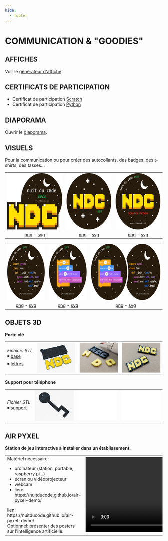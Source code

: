 ```yaml
---
hide:
  - footer
---
```


# COMMUNICATION & "GOODIES"

## AFFICHES

Voir le <a href="https://www.nuitducode.net/affiche-generateur" target="_blank">générateur d'affiche</a>.

## CERTIFICATS DE PARTICIPATION

* Certificat de participation <a href="https://github.com/nuitducode/ORGANISATION-2023/raw/main/certificats-de-participation/certificat_participation_NDC2023_scratch.pdf" download>Scratch</a>
* Certificat de participation <a href="https://github.com/nuitducode/ORGANISATION-2023/raw/main/certificats-de-participation/certificat_participation_NDC2023_python.pdf" download>Python</a>


## DIAPORAMA

Ouvrir le <a href="https://nuitducode.github.io/ndc-diaporama-presentation/" target="_blank">diaporama</a>.


## VISUELS

Pour la communication ou pour créer des autocollants, des badges, des t-shirts, des tasses...

<table>
  <tr>
    <td><img src="https://github.com/nuitducode/ORGANISATION-2023/raw/main/visuels/2023-NDC.png" style="height:180px;" /></td>
    <td><img src="https://github.com/nuitducode/ORGANISATION-2023/raw/main/visuels/2023-NDC-07.png" style="height:180px;" /></td>
    <td><img src="https://github.com/nuitducode/ORGANISATION-2023/raw/main/visuels/2023-NDC-Scratch-Python.png" style="height:180px;" /></td>
  </tr>
  <tr>
    <td style='text-align:center'><a href="https://github.com/nuitducode/ORGANISATION-2023/raw/main/visuels/2023-NDC.png" download>png</a> - <a href="https://github.com/nuitducode/ORGANISATION-2023/raw/main/visuels/2023-NDC.svg" download>svg</a></td>
    <td style='text-align:center'><a href="https://github.com/nuitducode/ORGANISATION-2023/raw/main/visuels/2023-NDC-07.png" download>png</a> - <a href="https://github.com/nuitducode/ORGANISATION-2023/raw/main/visuels/2023-NDC-07.svg" download>svg</a></td>
    <td style='text-align:center'><a href="https://github.com/nuitducode/ORGANISATION-2023/raw/main/visuels/2023-NDC-Scratch-Python.png" download>png</a> - <a href="https://github.com/nuitducode/ORGANISATION-2023/raw/main/visuels/2023-NDC-Scratch-Python.svg" download>svg</a></td>
  </tr>  
</table>

<table>
  <tr>
    <td><img src="https://github.com/nuitducode/ORGANISATION-2023/raw/main/visuels/2023-Python.png" style="height:180px;" /></td>
    <td><img src="https://github.com/nuitducode/ORGANISATION-2023/raw/main/visuels/2023-Scratch.png" style="height:180px;" /></td>
    <td><img src="https://github.com/nuitducode/ORGANISATION-2023/raw/main/visuels/2023-Scratch-Python.png" style="height:180px;" /></td>
  </tr>
  <tr>
    <td style='text-align:center'><a href="https://github.com/nuitducode/ORGANISATION-2023/raw/main/visuels/2023-Python.png" download>png</a> - <a href="https://github.com/nuitducode/ORGANISATION-2023/raw/main/visuels/2023-Python.svg" download>svg</a></td>
    <td style='text-align:center'><a href="https://github.com/nuitducode/ORGANISATION-2023/raw/main/visuels/2023-Scratch.png" download>png</a> - <a href="https://github.com/nuitducode/ORGANISATION-2023/raw/main/visuels/2023-Scratch.svg" download>svg</a></td>
    <td style='text-align:center'><a href="https://github.com/nuitducode/ORGANISATION-2023/raw/main/visuels/2023-Scratch-Python.png" download>png</a> - <a href="https://github.com/nuitducode/ORGANISATION-2023/raw/main/visuels/2023-Scratch-Python.svg" download>svg</a></td>
  </tr>  
</table>


## OBJETS 3D

**Porte clé**
<table>
  <tr>
    <td>
      <i>Fichiers&nbsp;STL</i>
      <br />
      ◾ <a href="https://github.com/nuitducode/ORGANISATION-2023/raw/main/objets-3d/ndc-3d-porte-cles_3-base.stl" download>base</a>
      <br />
      ◾ <a href="https://github.com/nuitducode/ORGANISATION-2023/raw/main/objets-3d/ndc-3d-porte-cles_3-lettres.stl" download>lettres</a>
    </td>
    <td><img src="https://github.com/nuitducode/ORGANISATION-2023/raw/main/objets-3d/ndc-3d-porte-cles_1.png" /></td>
    <td><img src="https://github.com/nuitducode/ORGANISATION-2023/raw/main/objets-3d/ndc-3d-porte-cles_2.png" /></td>
    <td><img src="https://github.com/nuitducode/ORGANISATION-2023/raw/main/objets-3d/ndc-3d-porte-cles_3.png" /></td>
  </tr>
</table>

**Support pour téléphone**
<table>
  <tr>
    <td>
      <i>Fichier&nbsp;STL</i>
      <br />
      ◾ <a href="https://github.com/nuitducode/ORGANISATION-2023/raw/main/objets-3d/ndc-3d-support-telephone.stl" download>support</a>
    </td>
    <td><img src="https://github.com/nuitducode/ORGANISATION-2023/raw/main/objets-3d/ndc-3d-support-telephone_1.png" /></td>
    <td><img src="https://github.com/nuitducode/ORGANISATION-2023/raw/main/objets-3d/ndc-3d-support-telephone_2.png" /></td>
    <td><img src="https://github.com/nuitducode/ORGANISATION-2023/raw/main/objets-3d/ndc-3d-support-telephone_3.png" /></td>
  </tr>
</table>   


## AIR PYXEL

**Station de jeu interactive à installer dans un établissement.**

<table>
  <tr>
    <td>
      <div>Matériel nécessaire:</div>
      <ul>
        <li>ordinateur (station, portable, raspberry pi...)</li>
        <li>écran ou vidéoprojecteur</li>
        <li>webcam</li>
        <li>lien: https://nuitducode.github.io/air-pyxel-demo/</li>
      </ul>
      <div>lien: https://nuitducode.github.io/air-pyxel-demo/</div>
      <div>Optionnel: présenter des posters sur l'intelligence artificielle.</div>
    </td>
    <td>
      <video width="480" autoplay muted>
        <source src="https://github.com/nuitducode/DOCUMENTATION/raw/main/docs/assets/videos/air-pyxel-demo.mp4" type="video/mp4">
      </video>
    </td>
  </tr>
</table>   

